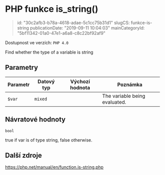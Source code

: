 PHP funkce is_string()
================================

> id: "30c2afb3-b78a-4618-adae-5c1cc75b31d1"
> slugCS: funkce-is-string
> publicationDate: "2019-09-11 10:04:03"
> mainCategoryId: "5bf11342-01a0-47e1-a6a8-c8c22bf92af9"

Dostupnost ve verzích: `PHP 4.0`

Find whether the type of a variable is string


Parametry
--------------

| Parametr | Datový typ | Výchozí hodnota | Poznámka |
|-----|-----|-----|-----|
| `$var` | `mixed` |  | The variable being evaluated. |


Návratové hodnoty
----------------

`bool`

true if var is of type string,
false otherwise.

Další zdroje
------------

https://php.net/manual/en/function.is-string.php
